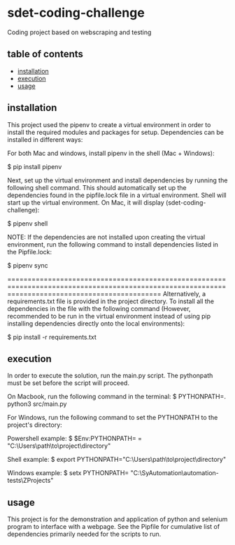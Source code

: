# sdet-coding-challenge

Coding project based on webscraping and testing

## table of contents

- [installation](#installation)
- [execution](#execution)
- [usage](#usage)

## installation

This project used the pipenv to create a virtual environment in order to install the required modules and packages for setup. Dependencies can be installed in different ways:

For both Mac and windows, install pipenv in the shell (Mac + Windows):

$ pip install pipenv

Next, set up the virtual environment and install dependencies by running the following shell command. This should automatically set up the dependencies found in the pipfile.lock file in a virtual environment. Shell will start up the virtual environment. On Mac, it will display (sdet-coding-challenge):

$ pipenv shell

NOTE: If the dependencies are not installed upon creating the virtual environment, run the following command to install dependencies listed in the Pipfile.lock:

$ pipenv sync

==================================================================================================================================================
Alternatively, a requirements.txt file is provided in the project directory. To install all the dependencies in the file with the following command (However, recommended to be run in the virtual environment instead of using pip installing dependencies directly onto the local environments):

$ pip install -r requirements.txt


## execution

In order to execute the solution, run the main.py script. The pythonpath must be set before the script will proceed.

On Macbook, run the following command in the terminal:
$ PYTHONPATH=. python3 src/main.py


For Windows, run the following command to set the PYTHONPATH to the project's directory:

Powershell example:
$ $Env:PYTHONPATH= = "C:\Users\path\to\project\directory\"

Shell example:
$ export PYTHONPATH="C:\Users\path\to\project\directory\"

Windows example:
$ setx PYTHONPATH= "C:\SyAutomation\automation-tests\ZProjects"


## usage

This project is for the demonstration and application of python and selenium program to interface with a webpage.
See the Pipfile for cumulative list of dependencies primarily needed for the scripts to run.

